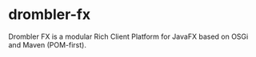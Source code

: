 drombler-fx
===========

Drombler FX is a modular Rich Client Platform for JavaFX based on OSGi and Maven (POM-first).
